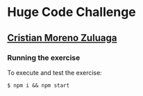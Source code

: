 # Huge Code Challenge

##  [Cristian Moreno Zuluaga](http://khriztianmoreno.com/ "Web Site")

### Running the exercise

To execute and test the exercise:

```
$ npm i && npm start
```